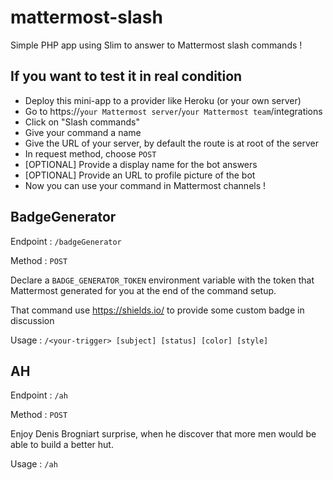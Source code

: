 # mattermost-slash

Simple PHP app using Slim to answer to Mattermost slash commands !

## If you want to test it in real condition

- Deploy this mini-app to a provider like Heroku (or your own server)
- Go to https://`your Mattermost server`/`your Mattermost team`/integrations
- Click on "Slash commands"
- Give your command a name
- Give the URL of your server, by default the route is at root of the server
- In request method, choose `POST`
- [OPTIONAL] Provide a display name for the bot answers
- [OPTIONAL] Provide an URL to profile picture of the bot
- Now you can use your command in Mattermost channels !


## BadgeGenerator

Endpoint : `/badgeGenerator`

Method : `POST`

Declare a `BADGE_GENERATOR_TOKEN` environment variable with the token that Mattermost generated for you at the end of the command setup.

That command use https://shields.io/ to provide some custom badge in discussion

Usage : `/<your-trigger> [subject] [status] [color] [style]`

## AH

Endpoint : `/ah`

Method : `POST`

Enjoy Denis Brogniart surprise, when he discover that more men would be able to build a better hut.

Usage : `/ah`
